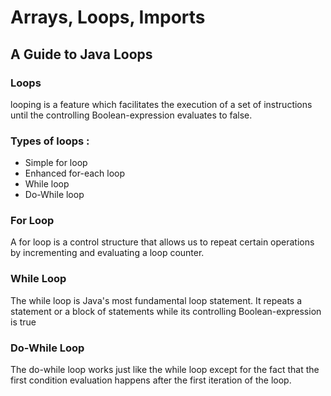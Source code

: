 # Arrays, Loops, Imports
## A Guide to Java Loops
### Loops
looping is a feature which facilitates the execution of a set of instructions until the controlling Boolean-expression evaluates to false.

### Types of loops : 

- Simple for loop
- Enhanced for-each loop
- While loop
- Do-While loop

### For Loop

A for loop is a control structure that allows us to repeat certain operations by incrementing and evaluating a loop counter.

### While Loop

The while loop is Java's most fundamental loop statement. It repeats a statement or a block of statements while its controlling Boolean-expression is true


### Do-While Loop

The do-while loop works just like the while loop except for the fact that the first condition evaluation happens after the first iteration of the loop.